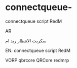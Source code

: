 # connectqueue-
connectqueue script  RedM

AR 

سكربت الانتظار ريد ام

EN: 
connectqueue script  RedM



VORP
qbrcore
QRCore 
redmrp
